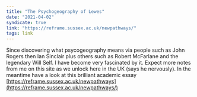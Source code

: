 ```yaml
---
title: "The Psychogeography of Lewes"
date: "2021-04-02"
syndicate: true
link: "https://reframe.sussex.ac.uk/newpathways/"
tags: link
---
```


Since discovering what psycogeography means via people such as John Rogers then Ian Sinclair plus others such as Robert McFarlane and the legendary Will Self. I have become very fascinated by it. Expect more notes from me on this site as we unlock here in the UK (says he nervously). In the meantime have a look at this brilliant academic essay [https://reframe.sussex.ac.uk/newpathways](https://reframe.sussex.ac.uk/newpathways/)